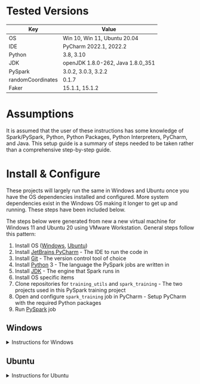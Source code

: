 # Tested Versions

| Key               | Value                             |
|-------------------|-----------------------------------|
| OS                | Win 10, Win 11, Ubuntu 20.04      |
| IDE               | PyCharm 2022.1, 2022.2            |
| Python            | 3.8, 3.10                         |
| JDK               | openJDK 1.8.0-262, Java 1.8.0_351 |
| PySpark           | 3.0.2, 3.0.3, 3.2.2               |
| randomCoordinates | 0.1.7                             |
| Faker             | 15.1.1, 15.1.2                    |

# Assumptions

It is assumed that the user of these instructions has some knowledge of Spark/PySpark, Python, Python Packages, Python
Interpreters, PyCharm, and Java. This setup guide is a summary of steps needed to be taken rather than a comprehensive
step-by-step guide.

# Install & Configure

These projects will largely run the same in Windows and Ubuntu once you have the OS dependencies installed and
configured. More system dependencies exist in the Windows OS making it longer to get up and running. These steps have
been included below.

The steps below were generated from new a new virtual machine for Windows 11 and Ubuntu 20 using VMware Workstation.
General steps follow this pattern:

1. Install OS ([Windows](#Windows), [Ubuntu](#Ubuntu))
2. Install [JetBrains PyCharm](https://www.jetbrains.com/pycharm/) - The IDE to run the code in
3. Install [Git](https://git-scm.com/) - The version control tool of choice
4. Install [Python](https://www.python.org/) 3 - The language the PySpark jobs are written in
5. Install [JDK](https://www.oracle.com/java/) - The engine that Spark runs in
6. Install OS specific items
7. Clone repositories for `training_utils` and `spark_training` - The two projects used in this PySpark training project
8. Open and configure `spark_training` job in PyCharm - Setup PyCharm with the required Python packages
9. Run [PySpark](https://spark.apache.org/) job

## Windows

<details><summary>Instructions for Windows</summary>

1. Install Windows
    - 11 Version
    - UEFI Secure Boot Firmware Type
    - 16 GB Memory
    - 2 Processor @ 4 Cores each (8 total processor cores)
    - 60 GB NVMe disk (split, unallocated)
    - NAT Network Adapter
    - Handle Trusted Platform Module (TPM) Requirement (pick one):
        - [Enable TPM in VMware](https://pureinfotech.com/enable-tpm-secure-boot-vmware-install-windows-11/)
        - [Disable TPM in Windows](https://www.tomshardware.com/how-to/bypass-windows-11-tpm-requirement)
2. Install [JetBrains Toolbox](https://www.jetbrains.com/toolbox-app/)
    1. Install [PyCharm](https://www.jetbrains.com/pycharm/) 2022.2 via toolbox<br>
       [<img src="./assets/setup/win/jetbrains_toolkit.png" width="300" />](./assets/setup/win/jetbrains_toolkit.png)
3. Install [Git](https://git-scm.com/)
    - [Git Downloads](https://git-scm.com/downloads)
4. Install [Python](https://www.python.org/)
    - 3.8 Version
    - [Python Downloads](https://www.python.org/downloads/release/python-380/)
    - Install to `C:\Python\Python38\ `
    - Add to `PATH`
5. Install [JDK](https://www.oracle.com/java/)
    - 8u351 Version
    - [OpenJDK 8](https://www.oracle.com/java/technologies/downloads/#java8-windows)
    - Install JDK to `C:\Java\jdk1.8.0_351\ `
    - Install JRE to `C:\Java\jre\ `
6. Install WinUtils
    - [WinUtils](https://github.com/cdarlint/winutils)
    - Save `winutils.exe` to `C:\hadoop\bin\ `
    - Add `HADOOP_HOME` environment variable with path `C:\hadoop\ `
    - Add `%HADOOP_HOME%\bin` to `PATH`
7. Install hadoop.dll
    - [WinUtils](https://github.com/cdarlint/winutils)
    - Copy `hadoop.dll`, from the same location as `winutils.exe`, to `C:\Windows\System32\ `
8. Install Visual C++
    - x86 & x64 [Microsoft Visual C++](https://www.microsoft.com/en-au/download/details.aspx?id=26999)
9. Clone `training_utils`
    - `git clone https://github.com/mrperson2015/training_utils.git`
10. Clone `spark_training`
    - `git clone https://github.com/mrperson2015/spark_training.git`
11. Open project `spark_training` in PyCharm<br>
    [<img src="./assets/setup/win/base_spark_job_main.png" width="300" />](./assets/setup/win/base_spark_job_main.png)
    1. Setup Interpreter
    2. Add user interpreter `training_utils`
       [training_utils](https://github.com/mrperson2015/training_utils)<br>
       [<img src="./assets/setup/win/setup_interpreter.png" width="300" />](./assets/setup/win/setup_interpreter.png)
    3. Install required packages<br>
       [<img src="./assets/setup/win/pycharm_packages.png" width="300" />](./assets/setup/win/pycharm_packages.png)
    4. Run `base_spark_job/main.py`<br>
       [<img src="./assets/setup/win/job_complete.png" width="300" />](./assets/setup/win/job_complete.png)

</details>

## Ubuntu

<details><summary>Instructions for Ubuntu</summary>

1. Install [Ubuntu](https://ubuntu.com/)
    - 20.04.3 LTS Version
    - 8 GB Memory
    - 2 Processor @ 4 Cores each (8 total processor cores)
    - 20 GB NVMe disk (split, unallocated)
    - NAT Network Adapter
2. Upgrade & Update Ubuntu
    - `sudo apt update`
    - `sudo apt upgrade`
3. Install [JetBrains Toolbox](https://www.jetbrains.com/toolbox-app/)
4. Install [PyCharm](https://www.jetbrains.com/pycharm/) via JetBrains Toolbox
    - 2022.2 Version
5. Install [Git](https://git-scm.com/)
    - `sudo apt install git`
6. Install [Pip](https://pip.pypa.io/en/stable/)
    - `sudo apt install python3-pip`
7. Install [JDK](https://www.oracle.com/java/)
    - `sudo apt install openjdk-8-jre-headless`
    - 1.8.0_351 Version
8. Clone `training_utils`
    - `git clone https://github.com/mrperson2015/training_utils.git`
9. Clone `spark_training`
    - `git clone https://github.com/mrperson2015/spark_training.git`
10. Open project `spark_training` in PyCharm<br>
    [<img src="./assets/setup/ubuntu/base_spark_job_main.png" width="300" />](./assets/setup/ubuntu/base_spark_job_main.png)
    1. Setup interpreter
    2. Add user interpreter to `training_utils`<br>
       [<img src="./assets/setup/ubuntu/setup_interpreter.png" width="300" />](./assets/setup/ubuntu/setup_interpreter.png)
    3. Install required packages<br>
       [<img src="./assets/setup/ubuntu/package_requirements.png" width="300" />](./assets/setup/ubuntu/package_requirements.png)
    4. Run `base_spark_job/main.py`<br>
       [<img src="./assets/setup/ubuntu/job_complete.png" width="300" />](./assets/setup/ubuntu/job_complete.png)

</details>